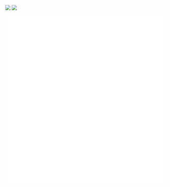 [![](https://img.shields.io/badge/LinkedIn-0077B5?style=for-the-badge&logo=linkedin&logoColor=white)](https://www.linkedin.com/in/christopherblodgett/)
[![](https://img.shields.io/badge/WEBSITE-0077B5?style=for-the-badge&logo=web&logoColor=white)](https://chris.bldhosting.com)

![Metrics](github-metrics.svg)
